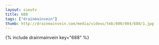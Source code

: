 ```yaml
--- 
layout: sieutv
title: 688
tags: ["drainmainvein"]
thumb: http://drainmainvein.com/media/videos/tmb/000/004/688/1.jpg
---
```

{% include drainmainvein key="688" %} 
